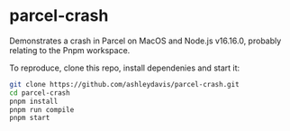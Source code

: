 # parcel-crash

Demonstrates a crash in Parcel on MacOS and Node.js v16.16.0, probably relating to the Pnpm workspace.

To reproduce, clone this repo, install dependenies and start it:

```bash
git clone https://github.com/ashleydavis/parcel-crash.git
cd parcel-crash
pnpm install
pnpm run compile
pnpm start
```